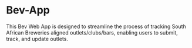 # Bev-App
This Bev Web App is designed to streamline the process of tracking South African Breweries aligned outlets/clubs/bars, enabling users to submit, track, and update outlets.

